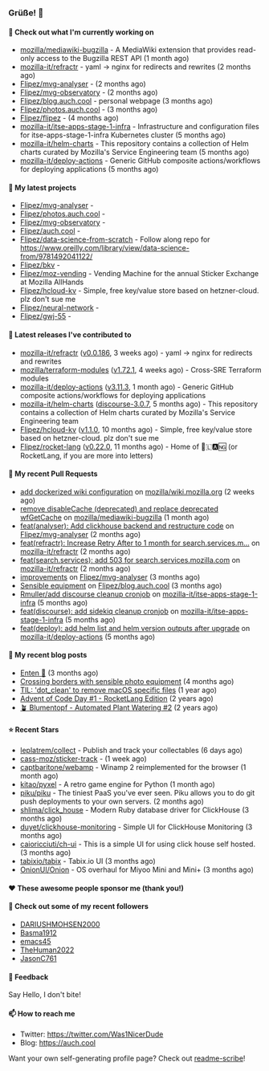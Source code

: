 ### Grüße! 👋

#### 👷 Check out what I'm currently working on

- [mozilla/mediawiki-bugzilla](https://github.com/mozilla/mediawiki-bugzilla) - A MediaWiki extension that provides read-only access to the Bugzilla REST API (1 month ago)
- [mozilla-it/refractr](https://github.com/mozilla-it/refractr) - yaml -&gt; nginx for redirects and rewrites (2 months ago)
- [Flipez/mvg-analyser](https://github.com/Flipez/mvg-analyser) -  (2 months ago)
- [Flipez/mvg-observatory](https://github.com/Flipez/mvg-observatory) -  (2 months ago)
- [Flipez/blog.auch.cool](https://github.com/Flipez/blog.auch.cool) - personal webpage (3 months ago)
- [Flipez/photos.auch.cool](https://github.com/Flipez/photos.auch.cool) -  (3 months ago)
- [Flipez/flipez](https://github.com/Flipez/flipez) -  (4 months ago)
- [mozilla-it/itse-apps-stage-1-infra](https://github.com/mozilla-it/itse-apps-stage-1-infra) - Infrastructure and configuration files for itse-apps-stage-1-infra Kubernetes cluster (5 months ago)
- [mozilla-it/helm-charts](https://github.com/mozilla-it/helm-charts) - This repository contains a collection of Helm charts curated by Mozilla&#39;s Service Engineering team (5 months ago)
- [mozilla-it/deploy-actions](https://github.com/mozilla-it/deploy-actions) - Generic GitHub composite actions/workflows for deploying applications (5 months ago)

#### 🌱 My latest projects

- [Flipez/mvg-analyser](https://github.com/Flipez/mvg-analyser) - 
- [Flipez/photos.auch.cool](https://github.com/Flipez/photos.auch.cool) - 
- [Flipez/mvg-observatory](https://github.com/Flipez/mvg-observatory) - 
- [Flipez/auch.cool](https://github.com/Flipez/auch.cool) - 
- [Flipez/data-science-from-scratch](https://github.com/Flipez/data-science-from-scratch) - Follow along repo for https://www.oreilly.com/library/view/data-science-from/9781492041122/
- [Flipez/bkv](https://github.com/Flipez/bkv) - 
- [Flipez/moz-vending](https://github.com/Flipez/moz-vending) - Vending Machine for the annual Sticker Exchange at Mozilla AllHands
- [Flipez/hcloud-kv](https://github.com/Flipez/hcloud-kv) - Simple, free key/value store based on hetzner-cloud. plz don&#39;t sue me
- [Flipez/neural-network](https://github.com/Flipez/neural-network) - 
- [Flipez/gwj-55](https://github.com/Flipez/gwj-55) - 


#### 🔭 Latest releases I've contributed to

- [mozilla-it/refractr](https://github.com/mozilla-it/refractr) ([v0.0.186](https://github.com/mozilla-it/refractr/releases/tag/v0.0.186), 3 weeks ago) - yaml -&gt; nginx for redirects and rewrites
- [mozilla/terraform-modules](https://github.com/mozilla/terraform-modules) ([v1.72.1](https://github.com/mozilla/terraform-modules/releases/tag/v1.72.1), 4 weeks ago) - Cross-SRE Terraform modules
- [mozilla-it/deploy-actions](https://github.com/mozilla-it/deploy-actions) ([v3.11.3](https://github.com/mozilla-it/deploy-actions/releases/tag/v3.11.3), 1 month ago) - Generic GitHub composite actions/workflows for deploying applications
- [mozilla-it/helm-charts](https://github.com/mozilla-it/helm-charts) ([discourse-3.0.7](https://github.com/mozilla-it/helm-charts/releases/tag/discourse-3.0.7), 5 months ago) - This repository contains a collection of Helm charts curated by Mozilla&#39;s Service Engineering team
- [Flipez/hcloud-kv](https://github.com/Flipez/hcloud-kv) ([v1.1.0](https://github.com/Flipez/hcloud-kv/releases/tag/v1.1.0), 10 months ago) - Simple, free key/value store based on hetzner-cloud. plz don&#39;t sue me
- [Flipez/rocket-lang](https://github.com/Flipez/rocket-lang) ([v0.22.0](https://github.com/Flipez/rocket-lang/releases/tag/v0.22.0), 11 months ago) - Home of 🚀🇱🅰🆖 (or RocketLang, if you are more into letters)

#### 🔨 My recent Pull Requests

- [add dockerized wiki configuration](https://github.com/mozilla/wiki.mozilla.org/pull/117) on [mozilla/wiki.mozilla.org](https://github.com/mozilla/wiki.mozilla.org) (2 weeks ago)
- [remove disableCache (deprecated) and replace deprecated wfGetCache](https://github.com/mozilla/mediawiki-bugzilla/pull/108) on [mozilla/mediawiki-bugzilla](https://github.com/mozilla/mediawiki-bugzilla) (1 month ago)
- [feat(analyser): Add clickhouse backend and restructure code](https://github.com/Flipez/mvg-analyser/pull/2) on [Flipez/mvg-analyser](https://github.com/Flipez/mvg-analyser) (2 months ago)
- [feat(refractr): Increase Retry After to 1 month for search.services.m…](https://github.com/mozilla-it/refractr/pull/329) on [mozilla-it/refractr](https://github.com/mozilla-it/refractr) (2 months ago)
- [feat(search.services): add 503 for search.services.mozilla.com](https://github.com/mozilla-it/refractr/pull/326) on [mozilla-it/refractr](https://github.com/mozilla-it/refractr) (2 months ago)
- [improvements](https://github.com/Flipez/mvg-analyser/pull/1) on [Flipez/mvg-analyser](https://github.com/Flipez/mvg-analyser) (3 months ago)
- [Sensible equipment](https://github.com/Flipez/blog.auch.cool/pull/60) on [Flipez/blog.auch.cool](https://github.com/Flipez/blog.auch.cool) (3 months ago)
- [Rmuller/add discourse cleanup cronjob](https://github.com/mozilla-it/itse-apps-stage-1-infra/pull/134) on [mozilla-it/itse-apps-stage-1-infra](https://github.com/mozilla-it/itse-apps-stage-1-infra) (5 months ago)
- [feat(discourse): add sidekiq cleanup cronjob](https://github.com/mozilla-it/itse-apps-stage-1-infra/pull/133) on [mozilla-it/itse-apps-stage-1-infra](https://github.com/mozilla-it/itse-apps-stage-1-infra) (5 months ago)
- [feat(deploy): add helm list and helm version outputs after upgrade](https://github.com/mozilla-it/deploy-actions/pull/29) on [mozilla-it/deploy-actions](https://github.com/mozilla-it/deploy-actions) (5 months ago)

#### 📜 My recent blog posts

- [Enten 🦆](https://auch.cool/enten/) (3 months ago)
- [Crossing borders with sensible photo equipment](https://auch.cool/posts/2024/sensible-equipment/) (4 months ago)
- [TIL: &#39;dot_clean&#39; to remove macOS specific files](https://auch.cool/posts/2023/til-dot-clean/) (1 year ago)
- [Advent of Code Day #1 - RocketLang Edition](https://auch.cool/posts/2022/aoc-day-1/) (2 years ago)
- [🪴 Blumentopf - Automated Plant Watering #2](https://auch.cool/posts/2022/blumentopf-2/) (2 years ago)

#### ⭐ Recent Stars

- [leplatrem/collect](https://github.com/leplatrem/collect) - Publish and track your collectables (6 days ago)
- [cass-moz/sticker-track](https://github.com/cass-moz/sticker-track) -  (1 week ago)
- [captbaritone/webamp](https://github.com/captbaritone/webamp) - Winamp 2 reimplemented for the browser (1 month ago)
- [kitao/pyxel](https://github.com/kitao/pyxel) - A retro game engine for Python (1 month ago)
- [piku/piku](https://github.com/piku/piku) - The tiniest PaaS you&#39;ve ever seen. Piku allows you to do git push deployments to your own servers. (2 months ago)
- [shlima/click_house](https://github.com/shlima/click_house) - Modern Ruby database driver for ClickHouse (3 months ago)
- [duyet/clickhouse-monitoring](https://github.com/duyet/clickhouse-monitoring) - Simple UI for ClickHouse Monitoring (3 months ago)
- [caioricciuti/ch-ui](https://github.com/caioricciuti/ch-ui) - This is a simple UI for using click house self hosted. (3 months ago)
- [tabixio/tabix](https://github.com/tabixio/tabix) - Tabix.io UI (3 months ago)
- [OnionUI/Onion](https://github.com/OnionUI/Onion) - OS overhaul for Miyoo Mini and Mini&#43; (3 months ago)

#### ❤️ These awesome people sponsor me (thank you!)


#### 👯 Check out some of my recent followers

- [DARIUSHMOHSEN2000](https://github.com/DARIUSHMOHSEN2000)
- [Basma1912](https://github.com/Basma1912)
- [emacs45](https://github.com/emacs45)
- [TheHuman2022](https://github.com/TheHuman2022)
- [JasonC761](https://github.com/JasonC761)

#### 💬 Feedback

Say Hello, I don't bite!

#### 📫 How to reach me

- Twitter: https://twitter.com/Was1NicerDude
- Blog: https://auch.cool

Want your own self-generating profile page? Check out [readme-scribe](https://github.com/muesli/readme-scribe)!

